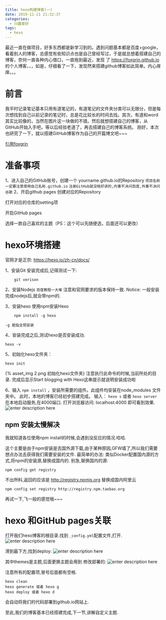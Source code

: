 ```yaml
---
title: hexo构建博客(一)
date: 2019-11-21 21:32:37
categories:
  - 兴趣爱好
tags:
  - hexo
---
```



最近一直在做项目，好多东西都是新学习到的。遇到问题基本都是百度+google，看着别人的博客，总感觉有些知识点也是自己曾经写过，于是就总想着搭建自己的博客，奈何一直各种内心借口，一直拖到最近，发现 了  https://foxgrin.github.io 的个人博客，，，如是，仔细看了一下，发现然来搭建github博客如此简单。内心痒痒。。。


# 前言

我平时记录笔记基本只用有道笔记的，有道笔记的文件夹分类可以无限分，但是每次想找到自己以前记录的笔记时，总是花比较长的时间去找。其次，有道和word其实比较像的，当然在图片这一块做的不错。然后就想搭建自己的博客，从GitHub开始入手吧，等以后经验老道了，再去搭建自己的博客系统。
刚好，本次也研究了一下，就以搭建GitHub博客作为自己的开篇博文吧~~~

[引用foxgrin](https://foxgrin.github.io/posts/29757/#hexo%E7%8E%AF%E5%A2%83%E6%90%AD%E5%BB%BA)

# 准备事项

1、进入自己的GitHub账号，创建一个 yourname.github.io的Repository 
`项目名称一定要注意使用自己名称.github.io`
`注册GitHub就没啥好讲的,内事不决问百度,外事不决问谷歌`
2、开启github pages
创建对应的Repository

打开对应的仓库的setting项

开启GitHub pages

选择一款自己喜欢的主题（PS：这个可以先随便选，后面还可以更改）


# hexo环境搭建
官网才是正宗:  https://hexo.io/zh-cn/docs/

1、安装Git
安装完成后,记得测试一下:
```
	git verison 
 ```

2、安装Nodejs
`百度教程一大堆`
注意和官网要求的版本保持一致.
Notice: 一般安装完成nodejs后,就会带npm的.

3、安装hexo
使用npm安装Hexo 
```
	npm install -g hexo
```
`-g 是指全局安装`

4、安装完成之后,测试hexo是否安装成功. 

```
hexo -v
```

5、初始化hexo文件夹：
```
hexo init 
```
{% asset_img 2.png 初始化hexo文件夹}
注意执行此命令的时候,当前所处的目录.
完成后显示Start blogging with Hexo这串提示就说明安装成功啦

6、输入 `npm install` ，安装所需要的组件。此组件均安装在node_modules 文件夹中。
此时，本地的博客已经初步搭建完成。 
输入： `hexo s` 或者 `hexo server` 在本地启动服务,在4000端口.
打开浏览器访问: localhost:4000 即可看到效果.
![enter description here](https://foxgrin.github.io/img/Hexo/20.png)



##  npm 安装太慢解决
我就知道各位使用npm install的时候,会遇到没反应的情况.哈哈.

这个主要是由于npm安装是去国外源下载,由于某种原因,GFW墙了,所以我们需要想点办法去获得我们需要安装的文件. 
最简单的办法: 类似Docker配置国内源的方式,将npm的安装源,替换成国内的. 别急,替换国内的源: 
```
npm config get registry
```
不出所料,返回的应该是 http://registry.npmjs.org
 替换成国内阿里云
```
npm config set registry http://registry.npm.taobao.org
```
再试一下,飞一般的感觉哦~~~


# hexo 和GitHub pages关联
打开我们hexo博客的根目录.找到 `_config.yml`配置文件,打开.
![enter description here](https://foxgrin.github.io/img/Hexo/16.png)

滑到最下方,找到deploy: 
![enter description here](https://foxgrin.github.io/img/Hexo/17.png)

其中themes是主题,后面更换主题会用到
修改部署的:
![enter description here](https://foxgrin.github.io/img/Hexo/18.png)

注意所有的配置项,冒号后面都有空格.

```
hexo clean 
hexo generate 或者 hexo g
hexo deploy 或者 hexo d
```
会自动将我们的代码部署到github.io网站上.


至此,我们的博客基本已经搭建完成,下一节,讲解自定义主题.